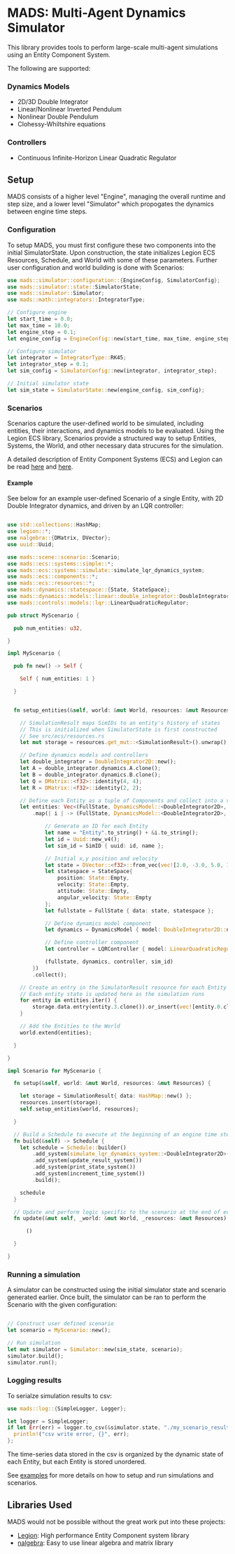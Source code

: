 # MADS: Multi-Agent Dynamics Simulator

This library provides tools to perform large-scale multi-agent simulations using an Entity Component System.

The following are supported:

### Dynamics Models
- 2D/3D Double Integrator
- Linear/Nonlinear Inverted Pendulum
- Nonlinear Double Pendulum
- Clohessy-Whiltshire equations

### Controllers
- Continuous Infinite-Horizon Linear Quadratic Regulator

## Setup

MADS consists of a higher level "Engine", managing the overall runtime and step size, and a lower level "Simulator" which
propogates the dynamics between engine time steps.

### Configuration

To setup MADS, you must first configure these two components into the initial SimulatorState. Upon construction, the state initializes
Legion ECS Resources, Schedule, and World with some of these parameters. Further user configuration and world building is done with Scenarios:

```rust
use mads::simulator::configuration::{EngineConfig, SimulatorConfig};
use mads::simulator::state::SimulatorState;
use mads::simulator::Simulator;
use mads::math::integrators::IntegratorType;

// Configure engine
let start_time = 0.0;
let max_time = 10.0;
let engine_step = 0.1;
let engine_config = EngineConfig::new(start_time, max_time, engine_step);

// Configure simulator
let integrator = IntegratorType::RK45;
let integrator_step = 0.1;
let sim_config = SimulatorConfig::new(integrator, integrator_step);

// Initial simulator state
let sim_state = SimulatorState::new(engine_config, sim_config);

```

### Scenarios

Scenarios capture the user-defined world to be simulated, including entities, their interactions, and dynamics models to be evaluated.
Using the Legion ECS library, Scenarios provide a structured way to setup Entities, Systems, the World, and other necessary data strucures
for the simulation.

A detailed description of Entity Component Systems (ECS) and Legion can be read [here](https://en.wikipedia.org/wiki/Entity_component_system)
and [here](https://docs.rs/legion/0.4.0/legion/).

#### Example

See below for an example user-defined Scenario of a single Entity, with 2D Double Integrator dynamics, and driven by an LQR controller:

```rust

use std::collections::HashMap;
use legion::*;
use nalgebra::{DMatrix, DVector};
use uuid::Uuid;

use mads::scene::scenario::Scenario;
use mads::ecs::systems::simple::*;
use mads::ecs::systems::simulate::simulate_lqr_dynamics_system;
use mads::ecs::components::*;
use mads::ecs::resources::*;
use mads::dynamics::statespace::{State, StateSpace};
use mads::dynamics::models::linear::double_integrator::DoubleIntegrator2D;
use mads::controls::models::lqr::LinearQuadraticRegulator;

pub struct MyScenario {

  pub num_entities: u32,

}

impl MyScenario {

  pub fn new() -> Self {

    Self { num_entities: 1 }

  }


  fn setup_entities(&self, world: &mut World, resources: &mut Resources) {

    // SimulationResult maps SimIDs to an entity's history of states
    // This is initialized when SimulatorState is first constructed
    // See src/ecs/resources.rs
    let mut storage = resources.get_mut::<SimulationResult>().unwrap();

    // Define dynamics models and controllers
    let double_integrator = DoubleIntegrator2D::new();
    let A = double_integrator.dynamics.A.clone();
    let B = double_integrator.dynamics.B.clone();
    let Q = DMatrix::<f32>::identity(4, 4);
    let R = DMatrix::<f32>::identity(2, 2);

    // Define each Entity as a tuple of Components and collect into a vector
    let entities: Vec<(FullState, DynamicsModel::<DoubleIntegrator2D>, LQRController, SimID)> = (0..self.num_entities).into_iter()
        .map(| i | -> (FullState, DynamicsModel::<DoubleIntegrator2D>, LQRController, SimID) {

            // Generate an ID for each Entity
            let name = "Entity".to_string() + &i.to_string();
            let id = Uuid::new_v4();
            let sim_id = SimID { uuid: id, name };

            // Initial x,y position and velocity
            let state = DVector::<f32>::from_vec(vec![2.0, -3.0, 5.0, 1.0]);
            let statespace = StateSpace{
                position: State::Empty,
                velocity: State::Empty,
                attitude: State::Empty,
                angular_velocity: State::Empty
            };
            let fullstate = FullState { data: state, statespace };

            // Define dynamics model component
            let dynamics = DynamicsModel { model: DoubleIntegrator2D::new() };

            // Define controller component
            let controller = LQRController { model: LinearQuadraticRegulator::new(A.clone(), B.clone(), Q.clone(), R.clone()) };

            (fullstate, dynamics, controller, sim_id)
        })
        .collect();

    // Create an entry in the SimulatorResult resource for each Entity
    // Each entity state is updated here as the simulation runs
    for entity in entities.iter() {
        storage.data.entry(entity.3.clone()).or_insert(vec![entity.0.clone()]);
    }

    // Add the Entities to the World
    world.extend(entities);

  }

}

impl Scenario for MyScenario {

  fn setup(&self, world: &mut World, resources: &mut Resources) {

    let storage = SimulationResult{ data: HashMap::new() };
    resources.insert(storage);
    self.setup_entities(world, resources);

  }

  // Build a Schedule to execute at the beginning of an engine time step
  fn build(&self) -> Schedule {
    let schedule = Schedule::builder()
        .add_system(simulate_lqr_dynamics_system::<DoubleIntegrator2D>())
        .add_system(update_result_system())
        .add_system(print_state_system())
        .add_system(increment_time_system())
        .build();

    schedule
  }

  // Update and perform logic specific to the scenario at the end of every time step
  fn update(&mut self, _world: &mut World, _resources: &mut Resources) {

      ()

  }

}


```

### Running a simulation

A simulator can be constructed using the initial simulator state and scenario generated earlier.
Once built, the simulator can be ran to perform the Scenario with the given configuration:

```rust

// Construct user defined scenario
let scenario = MyScenario::new();

// Run simulation
let mut simulator = Simulator::new(sim_state, scenario);
simulator.build();
simulator.run();

```

### Logging results

To serialze simulation results to csv:

```rust
use mads::log::{SimpleLogger, Logger};

let logger = SimpleLogger;
if let Err(err) = logger.to_csv(&simulator.state, "./my_scenario_results.csv") {
  println!("csv write error, {}", err);
};

```

The time-series data stored in the csv is organized by the dynamic state of each Entity,
but each Entity is stored unordered.

See [examples](https://github.com/kachark/mads/tree/main/examples) for more details on how to
setup and run simulations and scenarios.

## Libraries Used

MADS would not be possible without the great work put into these projects:

- [Legion](https://github.com/amethyst/legion): High performance Entity Component system library
- [nalgebra](https://nalgebra.org): Easy to use linear algebra and matrix library



